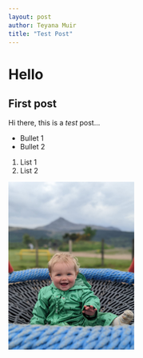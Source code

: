 ```yaml
---
layout: post
author: Teyana Muir
title: "Test Post"
---
```


# Hello
## First post
Hi there, this is a *test* post...

* Bullet 1
* Bullet 2

1. List 1
2. List 2

<img src="/assets/img/3c8a7854-8277-425a-b627-2f76f1c2118c.jpg" width="50%" align="left">
